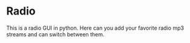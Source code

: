 # Radio
This is a radio GUI in python.
Here can you add your favorite radio mp3 streams and can switch between them.
